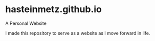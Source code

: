 # hasteinmetz.github.io
A Personal Website

I made this repository to serve as a website as I move forward in life.
